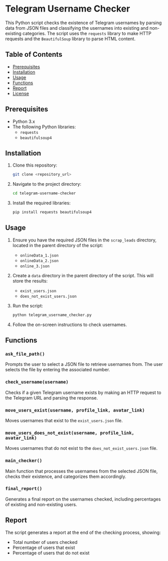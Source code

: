 # Telegram Username Checker

This Python script checks the existence of Telegram usernames by parsing data from JSON files and classifying the usernames into existing and non-existing categories. The script uses the `requests` library to make HTTP requests and the `BeautifulSoup` library to parse HTML content.

## Table of Contents
- [Prerequisites](#prerequisites)
- [Installation](#installation)
- [Usage](#usage)
- [Functions](#functions)
- [Report](#report)
- [License](#license)

## Prerequisites
- Python 3.x
- The following Python libraries:
  - `requests`
  - `beautifulsoup4`

## Installation
1. Clone this repository:
   ```bash
   git clone <repository_url>
   ```
2. Navigate to the project directory:
   ```bash
   cd telegram-username-checker
   ```
3. Install the required libraries:
   ```bash
   pip install requests beautifulsoup4
   ```

## Usage
1. Ensure you have the required JSON files in the `scrap_leads` directory, located in the parent directory of the script:
   - `onlineData_1.json`
   - `onlineData_2.json`
   - `online_3.json`

2. Create a `data` directory in the parent directory of the script. This will store the results:
   - `exist_users.json`
   - `does_not_exist_users.json`

3. Run the script:
   ```bash
   python telegram_username_checker.py
   ```

4. Follow the on-screen instructions to check usernames.

## Functions
### `ask_file_path()`
Prompts the user to select a JSON file to retrieve usernames from. The user selects the file by entering the associated number.

### `check_username(username)`
Checks if a given Telegram username exists by making an HTTP request to the Telegram URL and parsing the response.

### `move_users_exist(username, profile_link, avatar_link)`
Moves usernames that exist to the `exist_users.json` file.

### `move_users_does_not_exist(username, profile_link, avatar_link)`
Moves usernames that do not exist to the `does_not_exist_users.json` file.

### `main_checker()`
Main function that processes the usernames from the selected JSON file, checks their existence, and categorizes them accordingly.

### `final_report()`
Generates a final report on the usernames checked, including percentages of existing and non-existing users.

## Report
The script generates a report at the end of the checking process, showing:
- Total number of users checked
- Percentage of users that exist
- Percentage of users that do not exist


